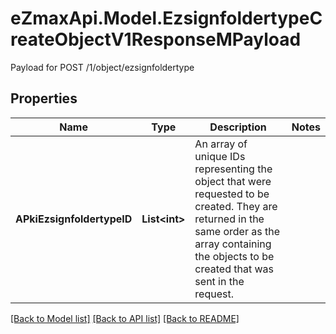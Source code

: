 # eZmaxApi.Model.EzsignfoldertypeCreateObjectV1ResponseMPayload
Payload for POST /1/object/ezsignfoldertype

## Properties

Name | Type | Description | Notes
------------ | ------------- | ------------- | -------------
**APkiEzsignfoldertypeID** | **List&lt;int&gt;** | An array of unique IDs representing the object that were requested to be created.  They are returned in the same order as the array containing the objects to be created that was sent in the request. | 

[[Back to Model list]](../README.md#documentation-for-models) [[Back to API list]](../README.md#documentation-for-api-endpoints) [[Back to README]](../README.md)

